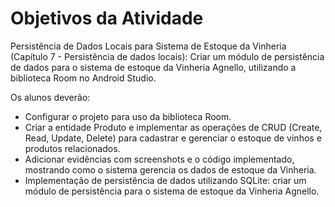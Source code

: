 # Objetivos da Atividade

Persistência de Dados Locais para Sistema de Estoque da Vinheria (Capítulo 7 - Persistência de dados locais): Criar um módulo de persistência de dados para o sistema de estoque da Vinheria Agnello, utilizando a biblioteca Room no Android Studio.

Os alunos deverão:

- Configurar o projeto para uso da biblioteca Room.
- Criar a entidade Produto e implementar as operações de CRUD (Create, Read, Update, Delete) para cadastrar e gerenciar o estoque de vinhos e produtos relacionados.
- Adicionar evidências com screenshots e o código implementado, mostrando como o sistema gerencia os dados de estoque da Vinheria.
- Implementação de persistência de dados utilizando SQLite: criar um módulo de persistência para o sistema de estoque da Vinheria Agnello.
